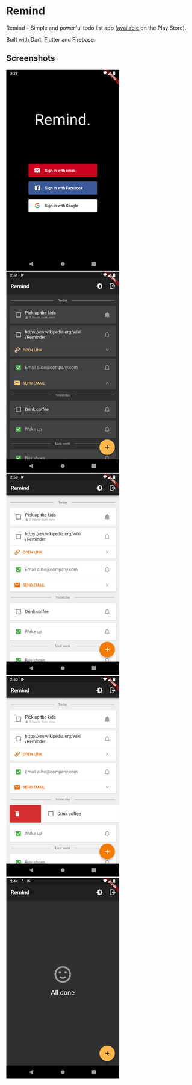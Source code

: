 # Remind

Remind – Simple and powerful todo list app ([available](https://play.google.com/store/apps/details?id=com.remind.remind) on the Play Store).

Built with Dart, Flutter and Firebase.

## Screenshots

<img src="screenshots/screenshot0.png" width="300">

<img src="screenshots/screenshot1.png" width="300">

<img src="screenshots/screenshot2.png" width="300">

<img src="screenshots/screenshot3.png" width="300">

<img src="screenshots/screenshot4.png" width="300">